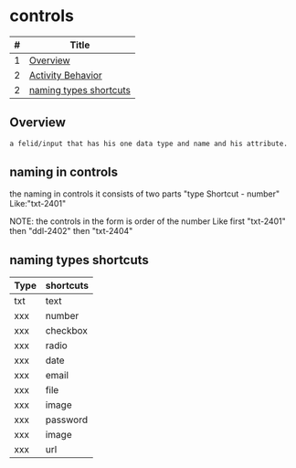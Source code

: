 # controls

#|Title
---|-----
1|[Overview](./controls.md/#overview)
2|[Activity Behavior](./controls.md/#naming-in-controls)
2|[naming types shortcuts](./controls.md/#naming-types-shortcuts)

## Overview

```markdown
a felid/input that has his one data type and name and his attribute.

```

## naming in controls

the naming in controls it consists of two parts "type Shortcut - number"  
Like:"txt-2401"  

NOTE: the controls in the form is order of the number  Like first "txt-2401" then "ddl-2402" then "txt-2404"

## naming types shortcuts

Type|shortcuts
---|-----
txt|text
xxx|number
xxx|checkbox
xxx|radio
xxx|date
xxx|email
xxx|file
xxx|image
xxx|password
xxx|image
xxx|url
